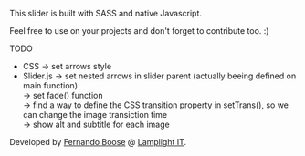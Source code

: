 This slider is built with SASS and native Javascript.

Feel free to use on your projects and don't forget to contribute too. :)

TODO 

- CSS -> set arrows style
- Slider.js -> set nested arrows in slider parent (actually beeing defined on main function) <br />
			-> set fade() function <br />
			-> find a way to define the CSS transition property in setTrans(), so we can change the image transiction time <br />
			-> show alt and subtitle for each image <br />



Developed by [Fernando Boose](http://twitter.com/misfitcoder) @ [Lamplight IT](http://www.lamplight.com.br).
